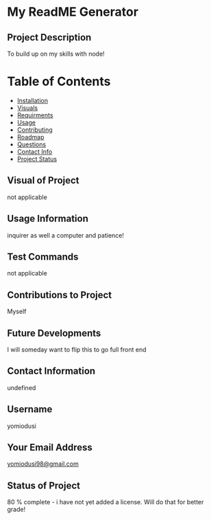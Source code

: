 # My ReadME Generator

  ## Project Description
  To build up on my skills with node!
  # Table of Contents
  * [Installation](#Installation)
  * [Visuals](#Visuals)
  * [Requirments](#Requirments)
  * [Usage](#Usage)
  * [Contributing](#Contributing)
  * [Roadmap](#Roadmap)
  * [Questions](#Questions)
  * [Contact Info](#Email)
  * [Project Status](#Status)

  ## Visual of Project
  not applicable

  ## Usage Information
  inquirer as well a computer and patience!

  ## Test Commands
  not applicable

  ## Contributions to Project
  Myself

  ## Future Developments
  I will someday want to flip this to go full front end

  ## Contact Information
  undefined

  ## Username
  yomiodusi

  ## Your Email Address
  yomiodusi98@gmail.com

  ## Status of Project
  80 % complete - i have not yet added a license. Will do that for better grade!

